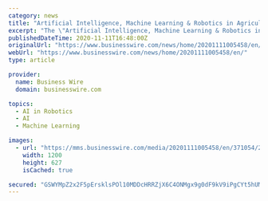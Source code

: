```yaml
---
category: news
title: "Artificial Intelligence, Machine Learning & Robotics in Agriculture: How the Agri Sector is Being Redefined by Technology - ResearchAndMarkets.com"
excerpt: "The \"Artificial Intelligence, Machine Learning & Robotics in Agriculture\" report has been added to ResearchAndMarkets.com's offering. According to estimates by the United Nations, the World will need to increase its food production by 70% to feed the ever burgeoning population by 2050."
publishedDateTime: 2020-11-11T16:48:00Z
originalUrl: "https://www.businesswire.com/news/home/20201111005458/en/"
webUrl: "https://www.businesswire.com/news/home/20201111005458/en/"
type: article

provider:
  name: Business Wire
  domain: businesswire.com

topics:
  - AI in Robotics
  - AI
  - Machine Learning

images:
  - url: "https://mms.businesswire.com/media/20201111005458/en/371054/23/ResearchAndMarkets_800px.jpg"
    width: 1200
    height: 627
    isCached: true

secured: "GSWYMpZ2x2F5pErsklsPOl10MDDcHRRZjX6C4ONMgx9g0dF9kV9iPgCYt5hUMsqBckfbh3jli3PuihiT7GfBEozloYY2tdzLQT8hOcg5HVKRBU0C/4fuQdaF5DKOgIYEqgtbCJXnX/vBiGUhMHzpUYZlc9ep0d/gGDspoG62Mp+t2ncgKPBL43QRO6Duhscklfjq4JLRdssW9t0sJ1YZxpLC2zSuNNPiUIms7gCDWuKLPNTh/plwdU7PGfQHTTqdj+9xoEamKHahsUTyeqgs4jqad7GIuONUm/ifeNknDO9d+t+G4C1iZoksW3le2oFI/BRTckTBKRBjClKLGcWtwZTy3db6pycBRHpMjGZo104=;n0jgiE7obTcD+I7zMlHuLw=="
---
```


